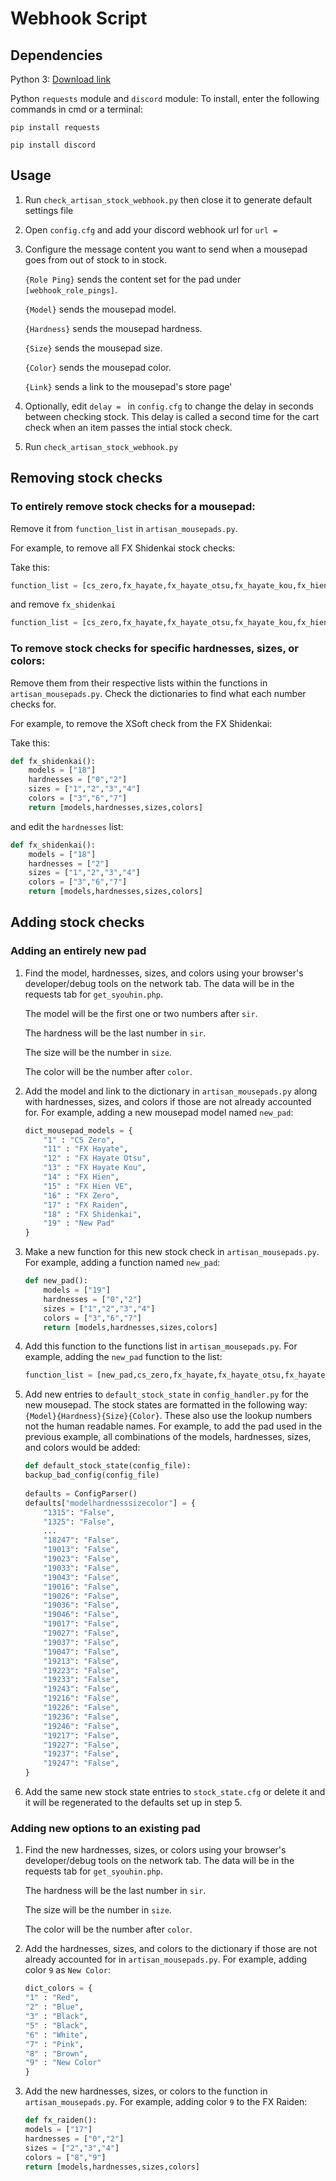 # Webhook Script

## Dependencies

Python 3: [Download link](https://www.python.org/downloads/)

Python `requests` module and `discord` module: To install, enter the following commands in cmd or a terminal:

```
pip install requests
```

```
pip install discord
```

## Usage

1. Run `check_artisan_stock_webhook.py` then close it to generate default settings file

2. Open `config.cfg` and add your discord webhook url for `url = `

3. Configure the message content you want to send when a mousepad goes from out of stock to in stock.

    `{Role Ping}` sends the content set for the pad under `[webhook_role_pings]`.

    `{Model}` sends the mousepad model.

    `{Hardness}` sends the mousepad hardness.

    `{Size}` sends the mousepad size.

    `{Color}` sends the mousepad color.

    `{Link}` sends a link to the mousepad's store page'

4. Optionally, edit `delay = ` in `config.cfg` to change the delay in seconds between checking stock. This delay is called a second time for the cart check when an item passes the intial stock check.

5. Run `check_artisan_stock_webhook.py`

## Removing stock checks

### To entirely remove stock checks for a mousepad:

Remove it from `function_list` in `artisan_mousepads.py`.

For example, to remove all FX Shidenkai stock checks:

Take this:
```python
function_list = [cs_zero,fx_hayate,fx_hayate_otsu,fx_hayate_kou,fx_hien,fx_hien_ve,fx_zero,fx_raiden,fx_shidenkai]
```
and remove `fx_shidenkai`
```python
function_list = [cs_zero,fx_hayate,fx_hayate_otsu,fx_hayate_kou,fx_hien,fx_hien_ve,fx_zero,fx_raiden]
```

### To remove stock checks for specific hardnesses, sizes, or colors:

Remove them from their respective lists within the functions in `artisan_mousepads.py`. Check the dictionaries to find what each number checks for.

For example, to remove the XSoft check from the FX Shidenkai:

Take this:
```python
def fx_shidenkai():
    models = ["18"]
    hardnesses = ["0","2"]
    sizes = ["1","2","3","4"]
    colors = ["3","6","7"]
    return [models,hardnesses,sizes,colors]
```
and edit the `hardnesses` list:
```python
def fx_shidenkai():
    models = ["18"]
    hardnesses = ["2"]
    sizes = ["1","2","3","4"]
    colors = ["3","6","7"]
    return [models,hardnesses,sizes,colors]
```

## Adding stock checks

### Adding an entirely new pad

1. Find the model, hardnesses, sizes, and colors using your browser's developer/debug tools on the network tab. The data will be in the requests tab for `get_syouhin.php`. 

    The model will be the first one or two numbers after `sir`.

    The hardness will be the last number in `sir`.

    The size will be the number in `size`.

    The color will be the number after `color`.

2. Add the model and link to the dictionary in `artisan_mousepads.py` along with hardnesses, sizes, and colors if those are not already accounted for. For example, adding a new mousepad model named `new_pad`:
    ```python
    dict_mousepad_models = {
        "1" : "CS Zero",
        "11" : "FX Hayate",
        "12" : "FX Hayate Otsu",
        "13" : "FX Hayate Kou",
        "14" : "FX Hien",
        "15" : "FX Hien VE",
        "16" : "FX Zero",
        "17" : "FX Raiden",
        "18" : "FX Shidenkai",
        "19" : "New Pad"
    }
    ```
3. Make a new function for this new stock check in `artisan_mousepads.py`. For example, adding a function named `new_pad`:
    ```python
    def new_pad():
        models = ["19"]
        hardnesses = ["0","2"]
        sizes = ["1","2","3","4"]
        colors = ["3","6","7"]
        return [models,hardnesses,sizes,colors]
    ```
4. Add this function to the functions list in `artisan_mousepads.py`. For example, adding the `new_pad` function to the list: 
    ```python
    function_list = [new_pad,cs_zero,fx_hayate,fx_hayate_otsu,fx_hayate_kou,fx_hien,fx_hien_ve,fx_zero,fx_raiden,fx_shidenkai]
    ```

5. Add new entries to `default_stock_state` in `config_handler.py` for the new mousepad. The stock states are formatted in the following way: `{Model}{Hardness}{Size}{Color}`. These also use the lookup numbers not the human readable names. For example, to add the pad used in the previous example, all combinations of the models, hardnesses, sizes, and colors would be added:
    ```python
    def default_stock_state(config_file):
    backup_bad_config(config_file)
        
    defaults = ConfigParser()
    defaults["modelhardnesssizecolor"] = {
        "1315": "False",
        "1325": "False",
        ...
        "18247": "False",
        "19013": "False",
        "19023": "False",
        "19033": "False",
        "19043": "False",
        "19016": "False",
        "19026": "False",
        "19036": "False",
        "19046": "False",
        "19017": "False",
        "19027": "False",
        "19037": "False",
        "19047": "False",
        "19213": "False",
        "19223": "False",
        "19233": "False",
        "19243": "False",
        "19216": "False",
        "19226": "False",
        "19236": "False",
        "19246": "False",
        "19217": "False",
        "19227": "False",
        "19237": "False",
        "19247": "False",
    }
    ```

6. Add the same new stock state entries to `stock_state.cfg` or delete it and it will be regenerated to the defaults set up in step 5.

### Adding new options to an existing pad

1. Find the new hardnesses, sizes, or colors using your browser's developer/debug tools on the network tab. The data will be in the requests tab for `get_syouhin.php`. 

    The hardness will be the last number in `sir`.

    The size will be the number in `size`.

    The color will be the number after `color`.

2. Add the hardnesses, sizes, and colors to the dictionary if those are not already accounted for in `artisan_mousepads.py`. For example, adding color `9` as `New Color`:

    ```python
    dict_colors = {
    "1" : "Red",
    "2" : "Blue",
    "3" : "Black",
    "5" : "Black",
    "6" : "White",
    "7" : "Pink",
    "8" : "Brown",
    "9" : "New Color"
    }
    ```

3. Add the new hardnesses, sizes, or colors to the function in `artisan_mousepads.py`. For example, adding color `9` to the FX Raiden:

    ```python
    def fx_raiden():
    models = ["17"]
    hardnesses = ["0","2"]
    sizes = ["2","3","4"]
    colors = ["8","9"]
    return [models,hardnesses,sizes,colors]
    ```